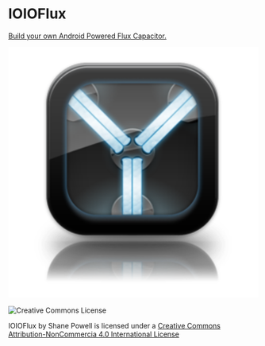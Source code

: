 # IOIOFlux #

[Build your own Android Powered Flux Capacitor.](https://github.com/shaneapowell/IOIOFlux/wiki)

![IOIOFlux](https://raw.githubusercontent.com/shaneapowell/IOIOFlux/master/wiki/img/web_hi_res_512.png)

![Creative Commons License](https://i.creativecommons.org/l/by-nc/4.0/88x31.png)

IOIOFlux by Shane Powell is licensed under a [Creative Commons Attribution-NonCommercia 4.0 International License](http://creativecommons.org/licenses/by-nc/4.0/)
